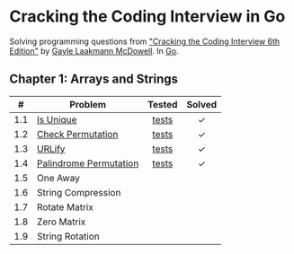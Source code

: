 # Cracking the Coding Interview in Go

Solving programming questions from ["Cracking the Coding Interview 6th Edition"](http://www.crackingthecodinginterview.com/)  by [Gayle Laakmann McDowell](http://www.gayle.com/). In [Go](https://golang.org/).

## Chapter 1: Arrays and Strings

| # | Problem                       | Tested        | Solved    |
|---|-------------------------------|:-------------:|:---------:|
|1.1| [Is Unique][1]                | [tests][2]    |     ✓     |
|1.2| [Check Permutation][3]        | [tests][4]    |     ✓     |
|1.3| [URLify][5]                   | [tests][6]    |     ✓     |
|1.4| [Palindrome Permutation][7]   | [tests][8]    |     ✓     |
|1.5| One Away                      |               |           |
|1.6| String Compression            |               |           |
|1.7| Rotate Matrix                 |               |           |
|1.8| Zero Matrix                   |               |           |
|1.9| String Rotation               |               |           |

[1]:  ch01/is_unique.go
[2]:  ch01/is_uniqie_test.go
[3]:  ch01/check_permutation.go
[4]:  ch01/check_permutation_test.go
[5]:  ch01/urlify.go
[6]:  ch01/urlify_test.go
[7]:  ch01/palindrome_permutation.go
[8]:  ch01/palindrome_permutation_test.go
